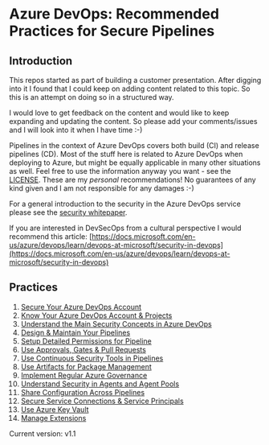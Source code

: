 # Azure DevOps: Recommended Practices for Secure Pipelines

## Introduction
This repos started as part of building a customer presentation. After digging into it I found that I could keep on adding content related to this topic. So this is an attempt on doing so in a structured way. 

I would love to get feedback on the content and would like to keep expanding and updating the content. So please add your comments/issues and I will look into it when I have time :-)

Pipelines in the context of Azure DevOps covers both build (CI) and release pipelines (CD). Most of the stuff here is related to Azure DevOps when deploying to Azure, but might be equally applicable in many other situations as well. Feel free to use the information anyway you want - see the [LICENSE](LICENSE). These are my _personal_ recommendations! No guarantees of any kind given and I am not responsible for any damages :-)

For a general introduction to the security in the Azure DevOps service please see the [security whitepaper](https://docs.microsoft.com/en-us/azure/devops/articles/team-services-security-whitepaper?view=azure-devops).

If you are interested in DevSecOps from a cultural perspective I would recommend this article: [https://docs.microsoft.com/en-us/azure/devops/learn/devops-at-microsoft/security-in-devops](https://docs.microsoft.com/en-us/azure/devops/learn/devops-at-microsoft/security-in-devops)

## Practices
 1. [Secure Your Azure DevOps Account][1]
 2. [Know Your Azure DevOps Account & Projects][2]
 3. [Understand the Main Security Concepts in Azure DevOps][3]
 4. [Design & Maintain Your Pipelines][4]
 5. [Setup Detailed Permissions for Pipeline][5]
 6. [Use Approvals, Gates & Pull Requests][6]
 7. [Use Continuous Security Tools in Pipelines][7]
 8. [Use Artifacts for Package Management][8]
 9. [Implement Regular Azure Governance][9]
 10. [Understand Security in Agents and Agent Pools][10]
 11. [Share Configuration Across Pipelines][11]
 12. [Secure Service Connections & Service Principals][12]
 13. [Use Azure Key Vault][13]
 14. [Manage Extensions][14]


[1]: /practices-docs/01-practice.md
[2]: /practices-docs/02-practice.md
[3]: /practices-docs/03-practice.md
[4]: /practices-docs/04-practice.md
[5]: /practices-docs/05-practice.md
[6]: /practices-docs/06-practice.md
[7]: /practices-docs/07-practice.md
[8]: /practices-docs/08-practice.md
[9]: /practices-docs/09-practice.md
[10]: /practices-docs/10-practice.md
[11]: /practices-docs/11-practice.md
[12]: /practices-docs/12-practice.md
[13]: /practices-docs/13-practice.md
[14]: /practices-docs/14-practice.md

Current version: v1.1